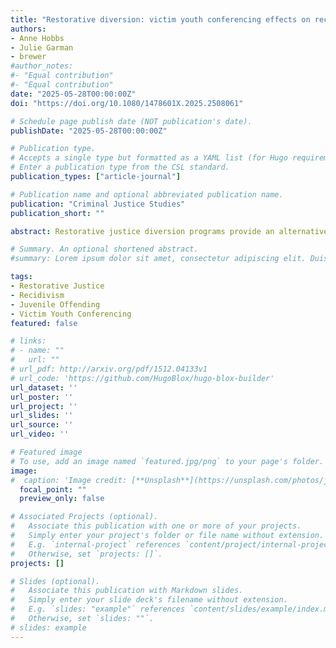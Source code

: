 ```yaml
---
title: "Restorative diversion: victim youth conferencing effects on recidivism"
authors:
- Anne Hobbs
- Julie Garman
- brewer
#author_notes:
#- "Equal contribution"
#- "Equal contribution"
date: "2025-05-28T00:00:00Z"
doi: "https://doi.org/10.1080/1478601X.2025.2508061"

# Schedule page publish date (NOT publication's date).
publishDate: "2025-05-28T00:00:00Z"

# Publication type.
# Accepts a single type but formatted as a YAML list (for Hugo requirements).
# Enter a publication type from the CSL standard.
publication_types: ["article-journal"]

# Publication name and optional abbreviated publication name.
publication: "Criminal Justice Studies"
publication_short: ""

abstract: Restorative justice diversion programs provide an alternative to traditional diversion programs. Youth participation, reconciliation, reparation, and transformation are essential components of these programs. This study examines the relationship between the type of restorative conferencing (Youth/Victim or Youth/Victim Surrogate) that youth participate in and restorative outcomes. Restorative outcomes include the success of reaching a reparation agreement, reparation goals, and the level of agreement fulfilment. We also examined traditional diversion outcomes including future system involvement, and future detention placements. Using a sample of 714 youth, we explore characteristics of youth referred to a midwestern restorative justice diversion program from November 2015 through March 2023. Quantitative analyses of youth program data suggest that nearly all youth (97.5%) reached a reparation agreement during their restorative conference. In 80.5% of cases in which an agreement was made, the youth successfully fulfilled the conditions of the agreement. Further, conference type was related to the degree of completion of conditions of reparation agreements. Youth who participated in Victim/Youth conferences were slightly more likely to complete all conditions compared to youth who participated in a Youth/Victim Surrogate conference. Findings also suggest that the type of conference, victim, and reparation agreement fulfillment impact future system involvement and detention placement for youth who participated in the program.

# Summary. An optional shortened abstract.
#summary: Lorem ipsum dolor sit amet, consectetur adipiscing elit. Duis posuere tellus ac convallis placerat. Proin tincidunt magna sed ex sollicitudin condimentum.

tags:
- Restorative Justice
- Recidivism
- Juvenile Offending
- Victim Youth Conferencing
featured: false

# links:
# - name: ""
#   url: ""
# url_pdf: http://arxiv.org/pdf/1512.04133v1
# url_code: 'https://github.com/HugoBlox/hugo-blox-builder'
url_dataset: ''
url_poster: ''
url_project: ''
url_slides: ''
url_source: ''
url_video: ''

# Featured image
# To use, add an image named `featured.jpg/png` to your page's folder. 
image:
#  caption: 'Image credit: [**Unsplash**](https://unsplash.com/photos/jdD8gXaTZsc)'
  focal_point: ""
  preview_only: false

# Associated Projects (optional).
#   Associate this publication with one or more of your projects.
#   Simply enter your project's folder or file name without extension.
#   E.g. `internal-project` references `content/project/internal-project/index.md`.
#   Otherwise, set `projects: []`.
projects: []

# Slides (optional).
#   Associate this publication with Markdown slides.
#   Simply enter your slide deck's filename without extension.
#   E.g. `slides: "example"` references `content/slides/example/index.md`.
#   Otherwise, set `slides: ""`.
# slides: example
---
```

